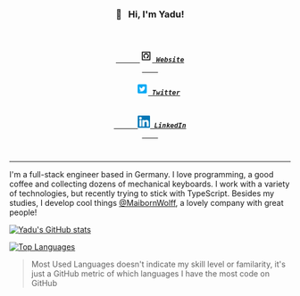 <h3 align="center">👋 &nbsp; Hi, I'm Yadu!</h3>

<h5 align="center">
  <code>
    <a href="https://www.linkedin.com/in/yadullah-duman-601594137/" title="Website">
      <img width="22" src="./assets/github.svg">&nbsp;Website
    </a>
  </code>
  &nbsp;
  <code>
    <a href="https://twitter.com/proxyduman" title="Twitter Profile"><img width="22" src="./assets/twitter2.png">&nbsp;Twitter</a>
  </code>
  &nbsp;
  <code>
    <a href="https://www.linkedin.com/in/yadullah-duman-601594137/" title="LinkedIn Profile">
      <img width="22" src="./assets/linkedin.svg">&nbsp;LinkedIn
    </a>
  </code>
</h5>

<!-- <p align="center">
  <a href="https://yduman.github.io">Website</a> •
  <a href="https://twitter.com/proxyduman">Twitter</a> •
  <a href="https://www.linkedin.com/in/yadullah-duman-601594137/">LinkedIn</a>
</p> -->

---

I'm a full-stack engineer based in Germany. I love programming, a good coffee and collecting dozens of mechanical keyboards. I work with a variety of technologies, but recently trying to stick with TypeScript. Besides my studies, I develop cool things [@MaibornWolff](https://www.maibornwolff.de/), a lovely company with great people!

[![Yadu's GitHub stats](https://github-readme-stats.vercel.app/api?username=yduman&count_private=true&show_icons=true&theme=dracula)](https://github.com/yduman)

[![Top Languages](https://github-readme-stats.vercel.app/api/top-langs/?username=yduman&layout=compact&theme=dracula)](https://github.com/yduman)

> Most Used Languages doesn't indicate my skill level or familarity, it's just a GitHub metric of which languages I have the most code on GitHub